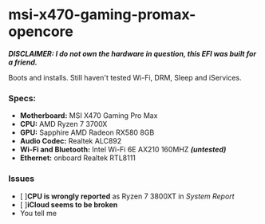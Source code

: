 # msi-x470-gaming-promax-opencore

***DISCLAIMER: I do not own the hardware in question, this EFI was built for a friend.***

Boots and installs. Still haven't tested Wi-Fi, DRM, Sleep and iServices.

### Specs:

- **Motherboard:** MSI X470 Gaming Pro Max
- **CPU:** AMD Ryzen 7 3700X
- **GPU:** Sapphire AMD Radeon RX580 8GB
- **Audio Codec:** Realtek ALC892
- **Wi-Fi and Bluetooth:** Intel Wi-Fi 6E AX210 160MHZ ***(untested)***
- **Ethernet:** onboard Realtek RTL8111

### Issues

- [ ]**CPU is wrongly reported** as Ryzen 7 3800XT in *System Report*
- [ ]**iCloud seems to be broken**
- You tell me